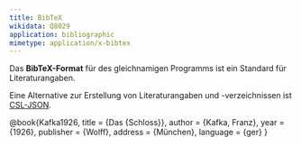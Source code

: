 ```yaml
---
title: BibTeX
wikidata: Q8029
application: bibliographic
mimetype: application/x-bibtex
---
```


Das **BibTeX-Format** für des gleichnamigen Programms ist ein Standard für
Literaturangaben.

Eine Alternative zur Erstellung von Literaturangaben und -verzeichnissen ist
[CSL-JSON](csl-json).

<example>
    @book{Kafka1926,
        title = {Das {Schloss}},
        author = {Kafka, Franz},
        year = {1926},
        publisher = {Wolff},
        address = {München},
        language = {ger}
    }
</example>
